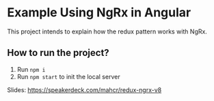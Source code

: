 # Example Using NgRx in Angular

This project intends to explain how the redux pattern works with NgRx. 

## How to run the project?

1. Run `npm i`
2. Run `npm start` to init the local server

Slides: https://speakerdeck.com/mahcr/redux-ngrx-v8
